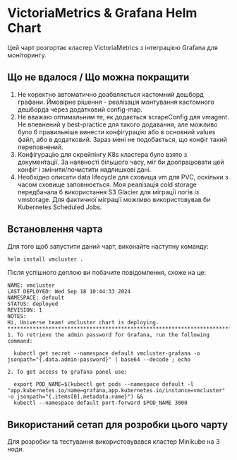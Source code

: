 # VictoriaMetrics & Grafana Helm Chart

Цей чарт розгортає кластер VictoriaMetrics з інтеграцією Grafana для моніторингу.

## Що не вдалося / Що можна покращити
1. Не коректно автоматично доабвляється кастомний дешборд графани. Ймовірне рішення - реалізація монтування кастомного дешборда через додатковий config-map.
2. Не вважаю оптимальним те, як додається scrapeConfig для vmagent. Не впевнений у best-practice для такого додавання, але можливо було б правильніше винести конфігурацію або в основний values файл, або в додатковий. Зараз мені не подобається, що конфіг такий переповнений.
3. Конфігурацію для скрейпінгу K8s кластера було взято з документації. За наявності більшого часу, міг би доопрацювати цей конфіг і змінити/почистити надлишкові дані.
4. Необхідно описати data lifecycle для сховища vm для PVC, оскільки з часом сховище заповнюється. Моя реалізація cold storage передбачала б використання S3 Glacier для міграції логів із vmstorage. Для фактичної міграції можливо використовував би Kubernetes Scheduled Jobs. 

## Встановлення чарта

Для того щоб запустити даний чарт, виконайте наступну команду:

```bash
helm install vmcluster .
```

Після успішного деплою ви побачите повідомлення, схоже на це:

```
NAME: vmcluster
LAST DEPLOYED: Wed Sep 18 10:44:33 2024
NAMESPACE: default
STATUS: deployed
REVISION: 1
NOTES:
Hi, Universe team! vmcluster chart is deploying.
**********************************************************************************
1. To retrieve the admin password for Grafana, run the following command:

  kubectl get secret --namespace default vmcluster-grafana -o jsonpath="{.data.admin-password}" | base64 --decode ; echo

2. To get access to grafana panel use:

  export POD_NAME=$(kubectl get pods --namespace default -l "app.kubernetes.io/name=grafana,app.kubernetes.io/instance=vmcluster" -o jsonpath="{.items[0].metadata.name}") &&
  kubectl --namespace default port-forward $POD_NAME 3000

```

## Використаний сетап для розробки цього чарту
Для розробки та тестування використовувався кластер Minikube на 3 ноди.




